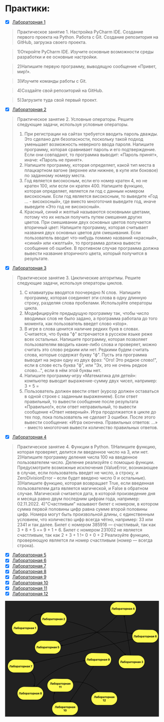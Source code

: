 # Практики:

- [x] [Лабораторная 1](lab_01)
>Практическое занятие 1. Настройка PyCharm IDE. Создание первого проекта на Python. Работа с Git. Создание репозитория на GitHub, загрузка своего проекта.

>1)Откройте PyCharm IDE. Изучите основные возможности среды разработки и ее основные настройки.

>2)Напишите первую программу, выводящую сообщение «Привет, мир!».

>3)Изучите команды работы с Git.

>4)Создайте свой репозиторий на GitHub.

>5)Загрузите туда свой первый проект.

- [x] [Лабораторная 2](lab_02)
> Практическое занятие 2. Условные операторы.
>Решите следующие задачи, используя условные операторы.
> 1) При регистрации на сайтах требуется вводить пароль дважды. Это сделано для безопасности, поскольку такой подход уменьшает возможность неверного ввода пароля. Напишите программу, которая сравнивает пароль и его подтверждение. Если они совпадают, то программа выводит: «Пароль принят», иначе: «Пароль не принят». 
> 2) Напишите программу, которая определяет, какой тип места в плацкартном вагоне (верхнее или нижнее, в купе или боковое) по заданному номеру места. 
> 3) Год является високосным, если его номер кратен 4, но не кратен 100, или если он кратен 400. Напишите функцию, которая определяет, является ли год с данным номером високосным. Если год является високосным, то выведите «Год ... - високосный», где вместо многоточия выведите год, иначе выведите «Это год не високосный». 
> 4) Красный, синий и желтый называются основными цветами, потому что их нельзя получить путем смешения других цветов. При смешивании двух основных цветов получается вторичный цвет:
> Напишите программу, которая считывает названия двух основных цветов для смешивания. Если пользователь вводит что-нибудь помимо названий «красный», «синий» или «желтый», то программа должна вывести сообщение об ошибке. В противном случае программа должна вывести название вторичного цвета, который получится в результате.

- [x] [Лабораторная 3](lab_03)
> Практическое занятие 3. Циклические алгоритмы.
> Решите следующие задачи, используя операторы циклов.
> 1) С клавиатуры вводятся поочередно N слов.  Напишите программу, которая соединяет эти слова в одну длинную строку, разделяя слова пробелами. Используйте операторы цикла. 
> 2) Модифицируйте предыдущую программу так, чтобы число вводимых слов не было задано, а программа работала до того момента, как пользователь введет слово «stop».
> 3) В игре в слова ценится наличие редких букв в словах. Считается, что буква "ф" встречается в русском языке реже всех остальных. Напишите программу, которая позволяет пользователям вводить какие-либо слова и проверяет, можно считать это слово редким или нет. Редкими будем считать слова, которые содержат букву "ф". Пусть эта программа выводит на экран одну из двух фраз: "Ого! Это редкое слово!", если в слове есть буква "ф", или "Эх, это не очень редкое слово...", если в нём этой буквы нет.
> 4) Напишите программу-игру «Математика для детей»: компьютер выводит выражение-сумму двух чисел, например: 3 + 5 = 
> 5) Пользователь должен ввести ответ (курсор должен оставаться в одной строке с заданным выражением). Если ответ правильный, то вывести сообщение после результата «Правильно!», если ответ неправильный, то вывести сообщение «Ответ неверный».
>Игра продолжается в цикле до тех пор, пока пользователь не сделает 3 ошибки. После этого вывести сообщение: «Игра окончена. Правильных ответов: …» - вместо многоточия вывести количество правильных ответов.

- [x] [Лабораторная 4](lab_04)
> Практическое занятие 4. Функции в Python.
> 1)Напишите функцию, которая проверяет, делится ли введенное число на 3, или нет.
> 2)Напишите программу деления числа 100 на введенное пользователем число. Деление реализуйте с помощью функции. Предусмотрите возможные исключения (ValueError, возникающее в случае, если пользователь введет не число, а строку, и ZeroDivisionError – если будет введено число 0 и остальные).
> 3)Напишите функцию, которая возвращает True, если введенная пользователем дата является магической, и False в обратном случае. Магической считается дата, в которой произведение дня и месяца равно двум последним цифрам года, например: 02.11.2022.
> 4)"Счастливым" называют билет с номером, в котором сумма первой половины цифр равна сумме второй половины цифр. Номера могут быть произвольной длины, с единственным условием, что количество цифр всегда чётно, например: 33 или 2341 и так далее.
> Билет с номером 385916 — счастливый, так как 3 + 8 + 5 == 9 + 1 + 6. Билет с номером 231002 не является счастливым, так как 2 + 3 + 1 != 0 + 0 + 2
Реализуйте функцию, проверяющую является ли номер счастливым (номер — всегда строка).

- [x] [Лабораторная 5](lab_05)
- [x] [Лабораторная 6](lab_06)
- [x] [Лабораторная 7](lab_07)
- [x] [Лабораторная 8](lab_08)
- [x] [Лабораторная 9](lab_09)
- [x] [Лабораторная 10](lab_10) 
- [x] [Лабораторная 11](lab_11)
- [x] [Лабораторная 12](lab_12)

<p align="center">
  <img src="lab_01/firstCourse.jpg">
  <br/>
</p>
